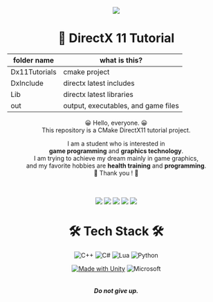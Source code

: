 <div align="center">

![](https://img.shields.io/github/followers/orangelie.svg?style=social&label=Follow&maxAge=2592000)

# 💖 DirectX 11 Tutorial

|folder name                          |what is this?                       
|-------------------------------|-----------------------------|
|Dx11Tutorials            |cmake project           |
|DxInclude            |directx latest includes            |
|Lib|directx latest libraries|
|out|output, executables, and game files |

😀 Hello, everyone.  😀  
This repository is a CMake DirectX11 tutorial project.
  
I am a student who is interested in  
**game programming** and **graphics technology**.  
I am trying to achieve my dream mainly in game graphics,  
and my favorite hobbies are **health training** and **programming**.  
 💖  Thank you ! 💖   
<br></br>

![](https://img.shields.io/github/license/orangelie/DirectX-11-Tutorial.svg) ![](https://img.shields.io/github/forks/orangelie/DirectX-11-Tutorial.svg) ![](https://img.shields.io/github/stars/orangelie/DirectX-11-Tutorial.svg) ![](https://img.shields.io/github/downloads/orangelie/DirectX-11-Tutorial/total.svg)  ![](https://img.shields.io/badge/Maintained%3F-yes-green.svg)


# 🛠️ Tech Stack 🛠️

![C++](https://img.shields.io/badge/c++-%2300599C.svg?style=for-the-badge&logo=c%2B%2B&logoColor=white) ![C#](https://img.shields.io/badge/c%23-%23239120.svg?style=for-the-badge&logo=c-sharp&logoColor=white) ![Lua](https://img.shields.io/badge/lua-%232C2D72.svg?style=for-the-badge&logo=lua&logoColor=white) ![Python](https://img.shields.io/badge/python-3670A0?style=for-the-badge&logo=python&logoColor=ffdd54)
  
[![Made with Unity](https://img.shields.io/badge/Unity-57b9d3.svg?style=for-the-badge&logo=unity)](https://unity3d.com) ![Microsoft](https://img.shields.io/badge/DirectX12-0078D4?style=for-the-badge&logo=microsoft&logoColor=white)  
<br></br>
***Do not give up.***

</div>
